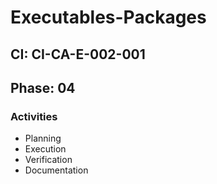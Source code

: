 # Executables-Packages

## CI: CI-CA-E-002-001
## Phase: 04

### Activities
- Planning
- Execution
- Verification
- Documentation

